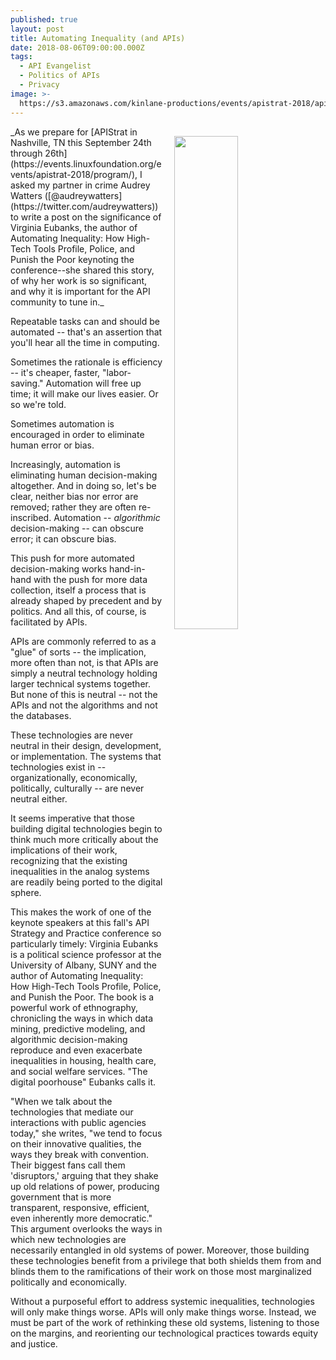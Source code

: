 ```yaml
---
published: true
layout: post
title: Automating Inequality (and APIs)
date: 2018-08-06T09:00:00.000Z
tags:
  - API Evangelist
  - Politics of APIs
  - Privacy
image: >-
  https://s3.amazonaws.com/kinlane-productions/events/apistrat-2018/apistrat-virginia.png
---
```

<p><img src="{{ page.image }}" width="45%" align="right" style="padding: 15px;" /></p>_As we prepare for [APIStrat in Nashville, TN this September 24th through 26th](https://events.linuxfoundation.org/events/apistrat-2018/program/), I asked my partner in crime Audrey Watters ([@audreywatters](https://twitter.com/audreywatters)) to write a post on the significance of Virginia Eubanks, the author of Automating Inequality: How High-Tech Tools Profile, Police, and Punish the Poor keynoting the conference--she shared this story, of why her work is so significant, and why it is important for the API community to tune in._

Repeatable tasks can and should be automated -- that's an assertion that you'll hear all the time in computing.

Sometimes the rationale is efficiency -- it's cheaper, faster, "labor-saving." Automation will free up time; it will make our lives easier. Or so we're told.

Sometimes automation is encouraged in order to eliminate human error or bias.

Increasingly, automation is eliminating human decision-making altogether. And in doing so, let's be clear, neither bias nor error are removed; rather they are often re-inscribed.  Automation -- *algorithmic* decision-making -- can obscure error; it can obscure bias.

This push for more automated decision-making works hand-in-hand with the push for more data collection, itself a process that is already shaped by precedent and by politics. And all this, of course, is facilitated by APIs.

APIs are commonly referred to as a "glue" of sorts -- the implication, more often than not, is that APIs are simply a neutral technology holding larger technical systems together. But none of this is neutral -- not the APIs and not the algorithms and not the databases.

These technologies are never neutral in their design, development, or implementation. The systems that technologies exist in -- organizationally, economically, politically, culturally -- are never neutral either.

It seems imperative that those building digital technologies begin to think much more critically about the implications of their work, recognizing that the existing inequalities in the analog systems are readily being ported to the digital sphere.

This makes the work of one of the keynote speakers at this fall's API Strategy and Practice conference so particularly timely: Virginia Eubanks is a political science professor at the University of Albany, SUNY and the author of Automating Inequality: How High-Tech Tools Profile, Police, and Punish the Poor. The book is a powerful work of ethnography, chronicling the ways in which data mining, predictive modeling, and algorithmic decision-making reproduce and even exacerbate inequalities in housing, health care, and social welfare services. "The digital poorhouse" Eubanks calls it.

"When we talk about the technologies that mediate our interactions with public agencies today," she writes, "we tend to focus on their innovative qualities, the ways they break with convention. Their biggest fans call them 'disruptors,' arguing that they shake up old relations of power, producing government that is more transparent, responsive, efficient, even inherently more democratic." This argument overlooks the ways in which new technologies are necessarily entangled in old systems of power. Moreover, those building these technologies benefit from a privilege that both shields them from and blinds them to the ramifications of their work on those most marginalized politically and economically.

Without a purposeful effort to address systemic inequalities, technologies will only make things worse. APIs will only make things worse. Instead, we must be part of the work of rethinking these old systems, listening to those on the margins, and reorienting our technological practices towards equity and justice.
